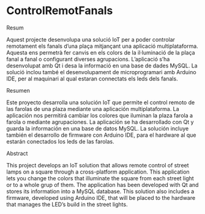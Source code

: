 # ControlRemotFanals

Resum

Aquest projecte desenvolupa una solució IoT per a poder controlar remotament els fanals d’una plaça mitjançant una aplicació multiplataforma.
Aquesta ens permetrà fer canvis en els colors de la il·luminació de la plaça fanal a fanal o configurant diverses agrupacions. 
L’aplicació s’ha desenvolupat amb Qt i desa la informació en una base de dades MySQL. 
La solució inclou també el desenvolupament de microprogramari amb Arduino IDE, per al maquinari al qual estaran connectats els leds dels fanals.


Resumen

Este proyecto desarrolla una solución IoT que permite el control remoto de las farolas de una plaza mediante una aplicación multiplataforma. 
La aplicación nos permitirá cambiar los colores que iluminan la plaza farola a farola o mediante agrupaciones. 
La aplicación se ha desarrollado con Qt y guarda la información en una base de datos MySQL. 
La solución incluye también el desarrollo de firmware con Arduino IDE, para el hardware al que estarán conectados los leds de las farolas.


Abstract

This project develops an IoT solution that allows remote control of street lamps on a square through a cross-platform application. 
This application lets you change the colors that illuminate the square from each street light or to a whole grup of them. 
The application has been developed with Qt and stores its information into a MySQL database. 
This solution also includes a firmware, developed using Arduino IDE, that will be placed to the hardware that manages the LED’s build in the street lights.
